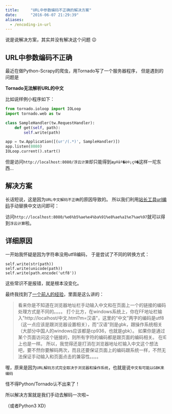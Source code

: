 ```yaml
---
title:     "URL中参数编码不正确的解决方案"
date:      "2016-06-07 21:29:39"
aliases:
  - /encoding-in-url
---
```


说是说解决方案，其实并没有解决这个问题 :wink:

<!--more-->

## URL中参数编码不正确

最近在做Python-Scrapy的爬虫，用Tornado写了一个服务器程序，
但是遇到的问题是

**Tornado无法解析URL的中文**

比如说样例小程序如下：

``` python
from tornado.ioloop import IOLoop
import tornado.web as tw

class SampleHandler(tw.RequestHandler):
    def get(self, path):
        self.write(path)

app = tw.Application([(ur'/(.*)', SampleHandler)])
app.listen(8080)
IOLoop.current().start()
```

但是访问`http://localhost:8080/浮云计算`却只能得到`æµ®äº�è®¡ç®�`这样一坨东西...

## 解决方案

长话短说，这是因为`URL中文解码不正确`的原因导致的。
所以我们利用[站长工具url编码][urlencode]手动替换中文访问即可：

访问`http://localhost:8080/%e6%b5%ae%e4%ba%91%e8%ae%a1%e7%ae%97`就可以得到`浮云计算`啦。

## 详细原因

一开始我怀疑是因为字符串没用utf8编码，
于是尝试了不同的转换方式：

```
self.write(str(path))
self.write(unicode(path))
self.write(path.encode('utf8'))
```

这些常识不是报错，就是根本没变化。

最终我找到了[一个前人的经验][outofmemory]，里面是这么讲的：

> 看来你是不知道在浏览器地址栏手动输入中文和在页面上一个的链接的编码处理方式是不同的。。。。
> 打个比方，在windows系统上，你在FF地址栏输入"http://localhost/中文.html?m=汉语"，这里的“中文”两字的编码是utf8（这一点应该是跟浏览器设置相关），而“汉语”则是gbk，跟操作系统相关（大部分中国人的windows应该都是cp936，也就是gbk）。
> 如果你是通过某个页面访问这个链接的，则所有字符的编码都是跟页面的编码相关。
> 在IE上也是一样。
> 所以，我觉得还是打消在浏览器地址栏输入中文这个想法吧，要不然你要解码两次，而且还要保证页面上的编码跟系统一样，不然无法保证手动输入和页面点击的兼容性。。。。


喔，原来是因为`URL解码方式完全取决于浏览器和操作系统`，也就是说`中文有可能以GBK来编码`

怪不得Python/Tornado认不出来了！

所以解决方案就是我们手动去解码一次啦~

（或者Python3 XD）

[urlencode]: http://tool.chinaz.com/tools/urlencode.aspx
[outofmemory]: http://ju.outofmemory.cn/entry/62161
